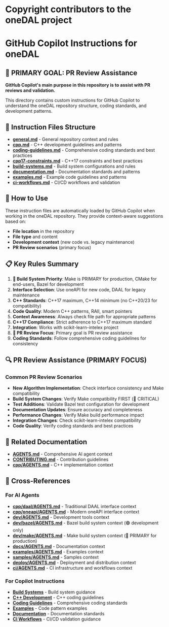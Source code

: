 # Copyright contributors to the oneDAL project
#
<!--
  ~ Licensed under the Apache License, Version 2.0 (the "License");
  ~ you may not use this file except in compliance with the License.
  ~ You may obtain a copy of the License at
  ~
  ~     http://www.apache.org/licenses/LICENSE-2.0
  ~
  ~ Unless required by applicable law or agreed to in writing, software
  ~ distributed under the License is distributed on an "AS IS" BASIS,
  ~ WITHOUT WARRANTIES OR CONDITIONS OF ANY KIND, either express or implied.
  ~ See the License for the specific language governing permissions and
  ~ limitations under the License.
-->

# GitHub Copilot Instructions for oneDAL

## 🎯 **PRIMARY GOAL: PR Review Assistance**

**GitHub Copilot's main purpose in this repository is to assist with PR reviews and validation.**

This directory contains custom instructions for GitHub Copilot to understand the oneDAL repository structure, coding standards, and development patterns.

## 📁 Instruction Files Structure

- **[general.md](general.md)** - General repository context and rules
- **[cpp.md](cpp.md)** - C++ development guidelines and patterns
- **[coding-guidelines.md](coding-guidelines.md)** - Comprehensive coding standards and best practices
- **[cpp17-constraints.md](cpp17-constraints.md)** - C++17 constraints and best practices
- **[build-systems.md](build-systems.md)** - Build system configurations and rules
- **[documentation.md](documentation.md)** - Documentation standards and patterns
- **[examples.md](examples.md)** - Example code guidelines and patterns
- **[ci-workflows.md](ci-workflows.md)** - CI/CD workflows and validation

## 🎯 How to Use

These instruction files are automatically loaded by GitHub Copilot when working in the oneDAL repository. They provide context-aware suggestions based on:

- **File location** in the repository
- **File type** and content
- **Development context** (new code vs. legacy maintenance)
- **PR Review scenarios** (primary focus)

## 📋 Key Rules Summary

1. **🔴 Build System Priority**: Make is PRIMARY for production, CMake for end-users, Bazel for development
2. **Interface Selection**: Use oneAPI for new code, DAAL for legacy maintenance
3. **C++ Standards**: C++17 maximum, C++14 minimum (no C++20/23 for compatibility)
4. **Code Quality**: Modern C++ patterns, RAII, smart pointers
5. **Context Awareness**: Always check file path for appropriate patterns
6. **C++17 Compliance**: Strict adherence to C++17 maximum standard
7. **Integration**: Works with scikit-learn-intelex project
8. **🎯 PR Review Focus**: Primary goal is PR review assistance
9. **Coding Standards**: Follow comprehensive coding guidelines for consistency

## 🔍 **PR Review Assistance (PRIMARY FOCUS)**

### Common PR Review Scenarios
- **New Algorithm Implementation**: Check interface consistency and Make compatibility
- **Build System Changes**: Verify Make compatibility FIRST (🔴 CRITICAL)
- **Test Additions**: Validate Bazel test configuration for development
- **Documentation Updates**: Ensure accuracy and completeness
- **Performance Changes**: Verify Make build performance impact
- **Integration Changes**: Check scikit-learn-intelex compatibility
- **Code Quality**: Verify coding standards and best practices


## 🔗 Related Documentation

- **[AGENTS.md](../../AGENTS.md)** - Comprehensive AI agent context
- **[CONTRIBUTING.md](../../CONTRIBUTING.md)** - Contribution guidelines
- **[cpp/AGENTS.md](../../cpp/AGENTS.md)** - C++ implementation context

## 🔄 Cross-References

### For AI Agents
- **[cpp/daal/AGENTS.md](../../cpp/daal/AGENTS.md)** - Traditional DAAL interface context
- **[cpp/oneapi/AGENTS.md](../../cpp/oneapi/AGENTS.md)** - Modern oneAPI interface context
- **[dev/AGENTS.md](../../dev/AGENTS.md)** - Development tools context
- **[dev/bazel/AGENTS.md](../../dev/bazel/AGENTS.md)** - Bazel build system context (🟢 development only)
- **[dev/make/AGENTS.md](../../dev/make/AGENTS.md)** - Make build system context (🔴 PRIMARY for production)
- **[docs/AGENTS.md](../../docs/AGENTS.md)** - Documentation context
- **[examples/AGENTS.md](../../examples/AGENTS.md)** - Examples context
- **[samples/AGENTS.md](../../samples/AGENTS.md)** - Samples context
- **[deploy/AGENTS.md](../../deploy/AGENTS.md)** - Deployment and distribution context
- **[ci/AGENTS.md](../../ci/AGENTS.md)** - CI infrastructure and workflows context

### For Copilot Instructions
- **[Build Systems](build-systems.md)** - Build system guidance
- **[C++ Development](cpp.md)** - C++ coding guidelines
- **[Coding Guidelines](coding-guidelines.md)** - Comprehensive coding standards
- **[Examples](examples.md)** - Code pattern examples
- **[Documentation](documentation.md)** - Documentation standards
- **[CI Workflows](ci-workflows.md)** - CI/CD validation guidance


